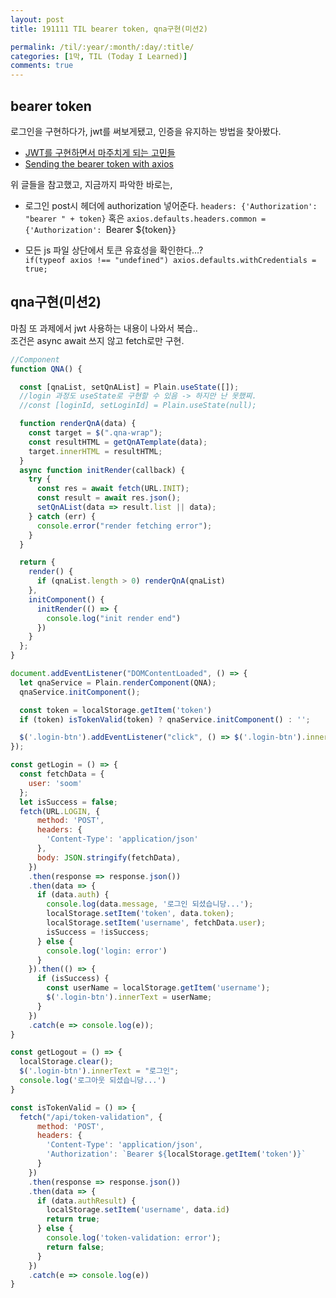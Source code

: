 ```yaml
---
layout: post
title: 191111 TIL bearer token, qna구현(미션2)

permalink: /til/:year/:month/:day/:title/
categories: [1막, TIL (Today I Learned)]
comments: true
---
```


## bearer token

로그인을 구현하다가, jwt를 써보게됐고, 인증을 유지하는 방법을 찾아봤다. 

- [JWT를 구현하면서 마주치게 되는 고민들](https://swalloow.github.io/implement-jwt)
- [Sending the bearer token with axios](https://stackoverflow.com/questions/40988238/sending-the-bearer-token-with-axios)

위 글들을 참고했고, 지금까지 파악한 바로는,

- 로그인 post시 헤더에 authorization 넣어준다. 
  `headers: {'Authorization': "bearer " + token}` 
  혹은 
  `axios.defaults.headers.common = {'Authorization': `Bearer ${token}`}`

- 모든 js 파일 상단에서 토큰 유효성을 확인한다...?   
   `if(typeof axios !== "undefined") axios.defaults.withCredentials = true;`

## qna구현(미션2)

마침 또 과제에서 jwt 사용하는 내용이 나와서 복습..  
조건은 async await 쓰지 않고 fetch로만 구현. 


```js
//Component
function QNA() {

  const [qnaList, setQnAList] = Plain.useState([]);
  //login 과정도 useState로 구현할 수 있음 -> 하지만 난 못했찌.
  //const [loginId, setLoginId] = Plain.useState(null);

  function renderQnA(data) {
    const target = $(".qna-wrap");
    const resultHTML = getQnATemplate(data);
    target.innerHTML = resultHTML;
  }
  async function initRender(callback) {
    try {
      const res = await fetch(URL.INIT);
      const result = await res.json();
      setQnAList(data => result.list || data);
    } catch (err) {
      console.error("render fetching error");
    }
  }

  return {
    render() {
      if (qnaList.length > 0) renderQnA(qnaList)
    },
    initComponent() {
      initRender(() => {
        console.log("init render end")
      })
    }
  };
}

document.addEventListener("DOMContentLoaded", () => {
  let qnaService = Plain.renderComponent(QNA);
  qnaService.initComponent();

  const token = localStorage.getItem('token')
  if (token) isTokenValid(token) ? qnaService.initComponent() : '';

  $('.login-btn').addEventListener("click", () => $('.login-btn').innerText === '로그인' ? getLogin() : getLogout())
});

const getLogin = () => {
  const fetchData = {
    user: 'soom'
  };
  let isSuccess = false;
  fetch(URL.LOGIN, {
      method: 'POST',
      headers: {
        'Content-Type': 'application/json'
      },
      body: JSON.stringify(fetchData),
    })
    .then(response => response.json())
    .then(data => {
      if (data.auth) {
        console.log(data.message, '로그인 되셨습니당...');
        localStorage.setItem('token', data.token);
        localStorage.setItem('username', fetchData.user);
        isSuccess = !isSuccess;
      } else {
        console.log('login: error')
      }
    }).then(() => {
      if (isSuccess) {
        const userName = localStorage.getItem('username');
        $('.login-btn').innerText = userName;
      }
    })
    .catch(e => console.log(e));
}

const getLogout = () => {
  localStorage.clear();
  $('.login-btn').innerText = "로그인";
  console.log('로그아웃 되셨습니당...')
}

const isTokenValid = () => {
  fetch("/api/token-validation", {
      method: 'POST',
      headers: {
        'Content-Type': 'application/json',
        'Authorization': `Bearer ${localStorage.getItem('token')}`
      }
    })
    .then(response => response.json())
    .then(data => {
      if (data.authResult) {
        localStorage.setItem('username', data.id)
        return true;
      } else {
        console.log('token-validation: error');
        return false;
      }
    })
    .catch(e => console.log(e))
}
```
